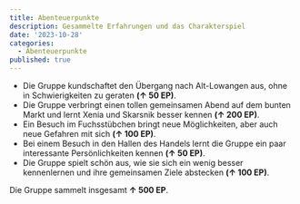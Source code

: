 ```yaml
---
title: Abenteuerpunkte
description: Gesammelte Erfahrungen und das Charakterspiel
date: '2023-10-28'
categories:
  - Abenteuerpunkte
published: true
---
```


- Die Gruppe kundschaftet den Übergang nach Alt-Lowangen aus, ohne in Schwierigkeiten zu geraten **(↑ 50 EP)**.
- Die Gruppe verbringt einen tollen gemeinsamen Abend auf dem bunten Markt und lernt Xenia und Skarsnik besser kennen **(↑ 200 EP)**.
- Ein Besuch im Fuchsstübchen bringt neue Möglichkeiten, aber auch neue Gefahren mit sich **(↑ 100 EP)**.
- Bei einem Besuch in den Hallen des Handels lernt die Gruppe ein paar interessante Persönlichkeiten kennen **(↑ 50 EP)**.
- Die Gruppe spielt schön aus, wie sie sich ein wenig besser kennenlernen und ihre gemeinsamen Ziele abstecken **(↑ 100 EP)**.

Die Gruppe sammelt insgesamt **↑ 500 EP**.

